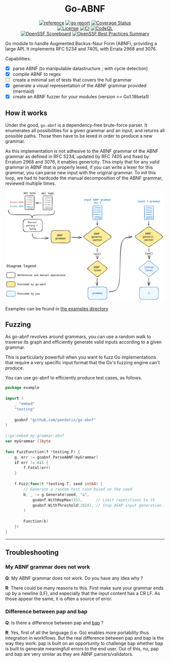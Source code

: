 <div align="center">
	<h1>Go-ABNF</h1>
	<a href="https://pkg.go.dev/github.com/pandatix/go-abnf"><img src="https://shields.io/badge/-reference-blue?logo=go&style=for-the-badge" alt="reference"></a>
	<a href="https://goreportcard.com/report/github.com/pandatix/go-abnf"><img src="https://goreportcard.com/badge/github.com/pandatix/go-abnf?style=for-the-badge" alt="go report"></a>
	<a href="https://coveralls.io/github/pandatix/go-abnf?branch=main"><img src="https://img.shields.io/coverallsCoverage/github/pandatix/go-abnf?style=for-the-badge" alt="Coverage Status"></a>
	<br>
	<a href=""><img src="https://img.shields.io/github/license/pandatix/go-abnf?style=for-the-badge" alt="License"></a>
	<a href="https://github.com/pandatix/go-abnf/actions?query=workflow%3Aci+"><img src="https://img.shields.io/github/actions/workflow/status/pandatix/go-abnf/ci.yaml?style=for-the-badge&label=CI" alt="CI"></a>
	<a href="https://github.com/pandatix/go-abnf/actions/workflows/codeql-analysis.yaml"><img src="https://img.shields.io/github/actions/workflow/status/pandatix/go-abnf/codeql-analysis.yaml?style=for-the-badge&label=CodeQL" alt="CodeQL"></a>
	<br>
	<a href="https://securityscorecards.dev/viewer/?uri=github.com/pandatix/go-abnf"><img src="https://img.shields.io/ossf-scorecard/github.com/pandatix/go-abnf?label=openssf%20scorecard&style=for-the-badge" alt="OpenSSF Scoreboard"></a>
	<a href="https://bestpractices.coreinfrastructure.org/en/projects/7840"><img src="https://img.shields.io/cii/summary/7840?style=for-the-badge&label=openssf%20best%20practices" alt="OpenSSF Best Practices Summary"></a>
</div>

Go module to handle Augmented Backus-Naur Form (ABNF), providing a large API.
It implements RFC 5234 and 7405, with Errata 2968 and 3076.

Capabilities:
 - [X] parse ABNF (to manipulable datastructure ; with cycle detection)
 - [X] compile ABNF to regex
 - [ ] create a minimal set of tests that covers the full grammar
 - [X] generate a visual representation of the ABNF grammar provided (mermaid)
 - [X] create an ABNF fuzzer for your modules (version >= Go1.18beta1)

## How it works

Under the good, `go-abnf` is a dependency-free brute-force parser. It enumerates all possibilities for a given grammar and an input, and returns all possible paths. Those then have to be lexed in order to produce a new grammar.

As this implementation is not adhesive to the ABNF grammar of the ABNF grammar as defined in RFC 5234, updated by RFC 7405 and fixed by Erratum 2968 and 3076, it enables genericity.
This imply that for any valid grammar in ABNF that is properly lexed, if you can write a lexer for this grammar, you can parse new input with the original grammar. To init this loop, we had to hardcode the manual decomposition of the ABNF grammar, reviewed multiple times.

<div align="center">
	<img src="res/grammar.excalidraw.png" width="800px">
</div>

Examples can be found in [the examples directory](examples/)

## Fuzzing

As go-abnf revolves around grammars, you can use a random walk to traverse its graph and efficiently generate valid inputs according to a given grammar.

This is particularly powerfull when you want to fuzz Go implementations that require a very specific input format that the Go's fuzzing engine can't produce.

You can use go-abnf to efficiently produce test cases, as follows.

```go
package example

import (
	_ "embed"
	"testing"

	goabnf "github.com/pandatix/go-abnf"
)

//go:embed my-grammar.abnf
var myGrammar []byte

func FuzzFunction(f *testing.F) {
	g, err := goabnf.ParseABNF(myGrammar)
	if err != nil {
		f.Fatal(err)
	}

	f.Fuzz(func(t *testing.T, seed int64) {
		// Generate a random test case based on the seed
		b, _ := g.Generate(seed, "a",
			goabnf.WithRepMax(15),      // Limit repetitions to 15
			goabnf.WithThreshold(1024), // Stop ASAP input generation if reached 1024 bytes
		)

		Function(b)
	})
}
```

---

## Troubleshooting

### My ABNF grammar does not work

**Q**: My ABNF grammar does not work. Do you have any idea why ?

**R**: There could be many reasons to this. First make sure your grammar ends up by a newline (LF), and especially that the input content has a CR LF. As those appear the same, it is often a source of error.

### Difference between pap and bap

**Q**: Is there a difference between pap and [bap](https://github.com/ietf-tools/bap) ?

**R**: Yes, first of all the language (i.e. Go) enables more portability thus integration in workflows. But the real difference between pap and bap is the way they work: pap is built on an opportunity to challenge bap whether bap is built to generate meaningfull errors to the end user. Out of this, no, pap and bap are very similar as they are ABNF parsers/validators.
